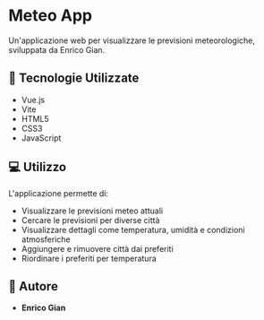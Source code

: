 # Meteo App

Un'applicazione web per visualizzare le previsioni meteorologiche, sviluppata da Enrico Gian.

## 🚀 Tecnologie Utilizzate

- Vue.js
- Vite
- HTML5
- CSS3
- JavaScript

## 💻 Utilizzo

L'applicazione permette di:
- Visualizzare le previsioni meteo attuali
- Cercare le previsioni per diverse città
- Visualizzare dettagli come temperatura, umidità e condizioni atmosferiche
- Aggiungere e rimuovere città dai preferiti
- Riordinare i preferiti per temperatura

## 👤 Autore

- **Enrico Gian**
